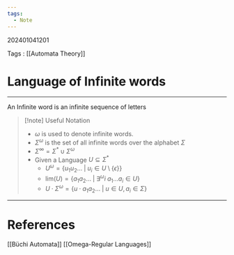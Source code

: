 ```yaml
---
tags:
  - Note
---
```

202401041201

Tags : [[Automata Theory]]
# Language of Infinite words
---
An Infinite word is an infinite sequence of letters

>[!note] Useful Notation
>- $\omega$ is used to denote infinite words.
>- $\Sigma^\omega$ is the set of all infinite words over the alphabet $\Sigma$
>- $\Sigma^\infty = \Sigma^*\cup\Sigma^\omega$ 
>- Given a Language $U\subseteq \Sigma^*$
>	- $U^\omega = \{u_1u_2\dots\;|\;u_i\in U\setminus\{\epsilon\}\}$ 
>	- $\text{lim}(U) = \{a_1a_2\dots\;|\;\exists^\omega i\;a_1\dots a_i\in U\}$
>	- $U\cdot\Sigma^\omega = \{u\cdot a_1a_2\dots\;|\;u\in U,a_i\in\Sigma\}$

---
# References
[[Büchi Automata]]
[[Omega-Regular Languages]]